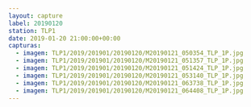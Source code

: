 ```yaml
---
layout: capture
label: 20190120
station: TLP1
date: 2019-01-20 21:00:00+00:00
capturas:
  - imagem: TLP1/2019/201901/20190120/M20190121_050354_TLP_1P.jpg
  - imagem: TLP1/2019/201901/20190120/M20190121_051357_TLP_1P.jpg
  - imagem: TLP1/2019/201901/20190120/M20190121_051424_TLP_1P.jpg
  - imagem: TLP1/2019/201901/20190120/M20190121_053140_TLP_1P.jpg
  - imagem: TLP1/2019/201901/20190120/M20190121_063738_TLP_1P.jpg
  - imagem: TLP1/2019/201901/20190120/M20190121_064408_TLP_1P.jpg
---
```

